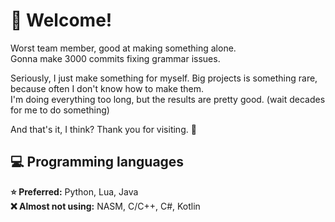 # 🌟 Welcome!
  
Worst team member, good at making something alone.  
Gonna make 3000 commits fixing grammar issues.  

Seriously, I just make something for myself. Big projects is something rare, because often I don't know how to make them.  
I'm doing everything too long, but the results are pretty good. (wait decades for me to do something)   

And that's it, I think? Thank you for visiting. 🤍
  
## 💻 Programming languages
**⭐ Preferred:** Python, Lua, Java  
**❌ Almost not using:** NASM, C/C++, C#, Kotlin

